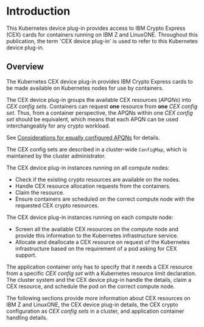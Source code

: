 # Introduction

This Kubernetes device plug-in provides access to IBM Crypto Express (CEX)
cards for containers running on IBM Z and LinuxONE. Throughout this publication,
the term 'CEX device plug-in' is used to refer to this Kubernetes device plug-in.


## Overview

The Kubernetes CEX device plug-in provides IBM Crypto Express cards to be made
available on Kubernetes nodes for use by containers.

The CEX device plug-in groups the available CEX resources (*APQNs*) into *CEX
config sets*. Containers can request **one** resource from **one** *CEX config
set*. Thus, from a container perspective, the APQNs within one *CEX config set*
should be equivalent, which means that each APQN can be used interchangeably for
any crypto workload.

See [Considerations for equally configured APQNs](getting_started_with_the_cex_device_plug_in.md#considerations-for-equally-configured-apqns) for details.

The CEX config sets are described in a cluster-wide `ConfigMap`, which is
maintained by the cluster administrator.

The CEX device plug-in instances running on all compute nodes:
* Check if the existing crypto resources are available on the nodes.
* Handle CEX resource allocation requests from the containers.
* Claim the resource.
* Ensure containers are scheduled on the correct compute node with the requested
  CEX crypto resources.

The CEX device plug-in instances running on each compute node:
* Screen all the available CEX resources on the compute node and provide this
  information to the Kubernetes infrastructure service.
* Allocate and deallocate a CEX resource on request of the Kubernetes
  infrastructure based on the requirement of a pod asking for CEX support.

The application container only has to specify that it needs a CEX resource from
a specific *CEX config set* with a Kubernetes resource limit declaration. The
cluster system and the CEX device plug-in handle the details, claim a CEX
resource, and schedule the pod on the correct compute node.

The following sections provide more information about CEX resources on IBM Z and
LinuxONE, the CEX device plug-in details, the CEX crypto configuration as *CEX
config sets* in a cluster, and application container handling details.
